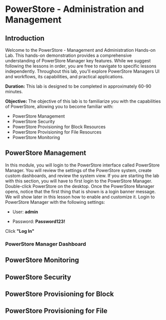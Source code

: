 # PowerStore - Administration and Management
## Introduction
Welcome to the PowerStore - Management and Administration Hands-on Lab. This hands-on demonstration provides a comprehensive understanding of PowerStore Manager key features. While we suggest following the lessons in order, you are free to navigate to specific lessons independently. Throughout this lab, you'll explore PowerStore Managers UI and workflows, its capabilities, and practical applications. 

**Duration:** This lab is designed to be completed in approximately 60-90 minutes.

**Objective:** The objective of this lab is to familiarize you with the capabilities of PowerStore, allowing you to become familiar with:

- PowerStore Management
- PowerStore Security
- PowerStore Provisioning for Block Resources
- PowerStore Provisioning for File Resources
- PowerStore Monitoring

## PowerStore Management
In this module, you will login to the PowerStore interface called PowerStore Manager. You will review the settings of the PowerStore system, create custom dashboards, and review the system view.
If you are starting the lab with this section, you will have to first login to the PowerStore Manager. Double-click PowerStore on the desktop.
Once the PowerStore Manager opens, notice that the first thing that is shown is a login banner message. We will show later in this lesson how to enable and customize it.
Login to PowerStore Manager with the following settings:

- User: **admin**

- Password: **Password123!**

Click **"Log In"**

### PowerStore Manager Dashboard

## PowerStore Monitoring
## PowerStore Security
## PowerStore Provisioning for Block
## PowerStore Provisioning for File
